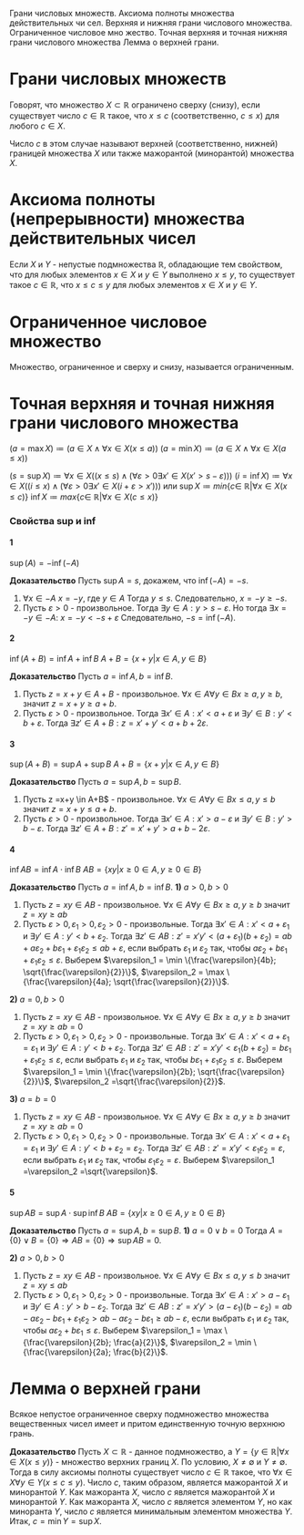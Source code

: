 Грани числовых множеств. Аксиома полноты множества действительных чи сел. Верхняя и нижняя грани числового множества. Ограниченное числовое мно жество. Точная верхняя и точная нижняя грани числового множества Лемма о верхней грани.

# Грани числовых множеств
Говорят, что множество $X \subset \mathbb{R}$ ограничено сверху (снизу), если существует число $c \in \mathbb{R}$ такое, что $x \leq c$ (соответственно, $c \leq x$) для любого $c \in X$.

Число $c$ в этом случае называют верхней (соответственно, нижней) границей множества $X$ или также мажорантой (минорантой) множества $X$.

# Аксиома полноты (непрерывности) множества действительных чисел
Если $X$ и $Y$ - непустые подмножества $\mathbb{R}$, обладающие тем свойством, что для любых элементов $x \in X$ и $y \in Y$ выполнено $x \leq y$, то существует такое $c \in \mathbb{R}$, что $x \leq c \leq y$ для любых элементов $x \in X$ и $y \in Y$.

# Ограниченное числовое множество
Множество, ограниченное и сверху и снизу, называется ограниченным.

# Точная верхняя и точная нижняя грани числового множества
$(a = \max X) \coloneqq (a \in X \land \forall x \in X (x \leq a))$
$(a = \min X) \coloneqq (a \in X \land \forall x \in X (a \leq x))$

$(s = \sup X) \coloneqq \forall x \in X ((x \leq s) \land (\forall \varepsilon > 0 \exists x' \in X (x' > s - \varepsilon)))$
$(i = \inf X) \coloneqq \forall x \in X ((i \leq x) \land (\forall \varepsilon > 0 \exists x' \in X (i+\varepsilon>x')))$
или 
$\sup X \coloneqq min \{c \in\ \mathbb{R} | \forall x \in X (x \leq c)\}$
$\inf X \coloneqq max \{c \in\ \mathbb{R} | \forall x \in X (c \leq x)\}$
### Свойства sup и inf
#### 1
$\sup {(A)}=-\inf {(-A)}$

**Доказательство**
Пусть $\sup A = s$,  докажем, что $\inf {(-A)} = -s$.
1) $\forall x \in -A$ $x = -y$, где $y \in A$
Тогда $y \leq s$.
Следовательно, $x=-y\geq -s$.
2) Пусть $\varepsilon > 0$ - произвольное.
Тогда $\exists y \in A: y > s-\varepsilon$.
Но тогда $\exists  x = -y \in -A$: $x=-y<-s+\varepsilon$
Следовательно, $-s = \inf{(-A)}$.

#### 2
$\inf (A+B) = \inf A + \inf B$
$A+B=\{x+y|x\in A, y \in B\}$

**Доказательство**
Пусть $a = \inf A, b=\inf B$.
1) Пусть $z = x+y \in A+B$ - произвольное.
$\forall x \in A \forall y \in B x\geq a, y \geq b$, 
значит $z=x+y\geq a+b$.
2) Пусть $\varepsilon >0$ - произвольное.
Тогда $\exists x' \in A: x' < a+\varepsilon$ и $\exists y' \in B: y' < b+\varepsilon$.
Тогда $\exists z' \in A+B: z=x' + y' < a+b +2\varepsilon$.

#### 3
$\sup{(A+B)}=\sup A + \sup B$
$A+B=\{x+y|x\in A, y \in B\}$

**Доказательство**
Пусть $a=\sup A, b=\sup B$.
1) Пусть z =x+y \in A+B$ - произвольное.
$\forall x \in A \forall y \in B x \leq a, y\leq b$
значит $z=x+y \leq a+b$.
2) Пусть $\varepsilon >0$ - произвольное.
Тогда $\exists x'\in A: x' > a - \varepsilon$ и $\exists y' \in B: y' > b-\varepsilon$.
Тогда $\exists z' \in A+B: z'=x'+y'>a+b-2\varepsilon$.

#### 4
$\inf AB = \inf A \cdot \inf B$
$AB=\{ xy | x \geq 0 \in A, y\geq 0 \in B\}$

**Доказательство**
Пусть $a=\inf A, b=\inf B$.
**1)** $a>0, b>0$
1. Пусть $z=xy \in AB$ - произвольное.
$\forall x \in A \forall y \in B x\geq a, y \geq b$
значит $z=xy\geq ab$
2. Пусть $\varepsilon >0, \varepsilon_1 > 0, \varepsilon_2 > 0$ - произвольные.
Тогда $\exists x' \in A: x'<a+\varepsilon_1$ и  $\exists y' \in A: y'<b+\varepsilon_2$.
Тогда $\exists z' \in AB: z'=x'y'<(a+\varepsilon_1)(b+\varepsilon_2)=ab+a\varepsilon_2+b\varepsilon_1+\varepsilon_1 \varepsilon_2\leq ab+\varepsilon$,
если выбрать $\varepsilon_1$ и $\varepsilon_2$ так, чтобы $a\varepsilon_2+b\varepsilon_1+\varepsilon_1 \varepsilon_2\leq \varepsilon$.
Выберем $\varepsilon_1 = \min \{\frac{\varepsilon}{4b}; \sqrt{\frac{\varepsilon}{2}}\}$, $\varepsilon_2 = \max \{\frac{\varepsilon}{4a}; \sqrt{\frac{\varepsilon}{2}}\}$.

**2)** $a=0, b>0$
1. Пусть $z=xy \in AB$ - произвольное.
$\forall x \in A \forall y \in B x\geq a, y \geq b$
значит $z=xy\geq ab=0$
2. Пусть $\varepsilon >0, \varepsilon_1 > 0, \varepsilon_2 > 0$ - произвольные.
Тогда $\exists x' \in A: x'<a+\varepsilon_1=\varepsilon_1$ и  $\exists y' \in A: y'<b+\varepsilon_2$.
Тогда $\exists z' \in AB: z'=x'y'<\varepsilon_1(b+\varepsilon_2)=b\varepsilon_1+\varepsilon_1 \varepsilon_2\leq\varepsilon$,
если выбрать $\varepsilon_1$ и $\varepsilon_2$ так, чтобы $b\varepsilon_1+\varepsilon_1 \varepsilon_2\leq \varepsilon$.
Выберем $\varepsilon_1 = \min \{\frac{\varepsilon}{2b}; \sqrt{\frac{\varepsilon}{2}}\}$, $\varepsilon_2 =\sqrt{\frac{\varepsilon}{2}}$.

**3)** $a=b=0$
1. Пусть $z=xy \in AB$ - произвольное.
$\forall x \in A \forall y \in B x\geq a, y \geq b$
значит $z=xy\geq ab=0$
2. Пусть $\varepsilon >0, \varepsilon_1 > 0, \varepsilon_2 > 0$ - произвольные.
Тогда $\exists x' \in A: x'<a+\varepsilon_1=\varepsilon_1$ и  $\exists y' \in A: y'<b+\varepsilon_2=\varepsilon_2$.
Тогда $\exists z' \in AB: z'=x'y'<\varepsilon_1\varepsilon_2 =\varepsilon$,
если выбрать $\varepsilon_1$ и $\varepsilon_2$ так, чтобы $\varepsilon_1 \varepsilon_2= \varepsilon$.
Выберем $\varepsilon_1 =\varepsilon_2 =\sqrt{\varepsilon}$.

#### 5
$\sup AB = \sup A \cdot \sup \inf B$
$AB=\{ xy | x \geq 0 \in A, y\geq 0 \in B\}$

**Доказательство**
Пусть $a=\sup A, b=\sup B$.
**1)** $a=0 \lor b=0$
Тогда $A=\{0\} \lor B=\{0\} \Rightarrow AB=\{0\} \Rightarrow \sup AB=0$.

**2)** $a>0, b>0$
1. Пусть $z=xy \in AB$ - произвольное.
$\forall x \in A \forall y \in B x\leq a, y \leq b$
значит $z=xy\leq ab$
2. Пусть $\varepsilon >0, \varepsilon_1 > 0, \varepsilon_2 > 0$ - произвольные.
Тогда $\exists x' \in A: x'>a-\varepsilon_1$ и  $\exists y' \in A: y'>b-\varepsilon_2$.
Тогда $\exists z' \in AB: z'=x'y'>(a-\varepsilon_1)(b-\varepsilon_2)=ab-a\varepsilon_2-b\varepsilon_1+\varepsilon_1 \varepsilon_2 > ab-a\varepsilon_2-b\varepsilon_1 \geq ab-\varepsilon$,
если выбрать $\varepsilon_1$ и $\varepsilon_2$ так, чтобы $a\varepsilon_2+b\varepsilon_1\leq \varepsilon$.
Выберем $\varepsilon_1 = \max \{\frac{\varepsilon}{2b}; \frac{a}{2}\}$, $\varepsilon_2 = \min \{\frac{\varepsilon}{2a}; \frac{b}{2}\}$.


# Лемма о верхней грани
Всякое непустое ограниченное сверху подмножество множества вещественных чисел имеет и притом единственную точную верхнюю грань.

**Доказательство**
Пусть $X \subset \mathbb{R}$ - данное подмножество, а $Y=\{y \in \mathbb{R} | \forall x \in X (x \leq y)\}$ - множество верхних границ $X$. По условию, $X \not = \emptyset$ и $Y \not = \emptyset$. Тогда в силу аксиомы полноты существует число $c \in \mathbb{R}$ такое, что $\forall x \in X \forall y \in Y (x\leq c \leq y)$. Число $c$, таким образом, является мажорантой $X$ и минорантой $Y$. Как мажоранта $X$, число $c$ является мажорантой $X$ и минорантой $Y$. Как мажоранта $X$, число $c$ является элементом $Y$, но как миноранта $Y$, число $c$ является минимальным элементом множества $Y$. Итак, $c=\min Y=\sup X$.